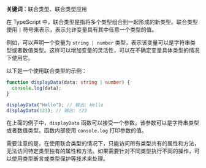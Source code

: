 **关键词**：联合类型、联合类型应用

在 TypeScript 中，联合类型是指将多个类型组合到一起形成的新类型。联合类型使用 `|` 符号来表示，表示允许变量具有其中任意一个类型的值。

例如，可以声明一个变量为 `string | number` 类型，表示该变量可以是字符串类型或者数值类型。这样可以增加变量的灵活性，可以在不确定变量具体类型的情况下使用它。

以下是一个使用联合类型的示例：

```typescript
function displayData(data: string | number) {
  console.log(data);
}

displayData("Hello"); // 输出: Hello
displayData(123); // 输出: 123
```

在上面的例子中，`displayData` 函数可以接受一个参数，该参数可以是字符串类型或者数值类型。函数内部使用 `console.log` 打印参数的值。

需要注意的是，在使用联合类型的情况下，只能访问所有类型共有的属性和方法，无法访问特定类型独有的属性和方法。如果需要针对不同类型执行不同的操作，可以使用类型断言或类型保护等技术来处理。

